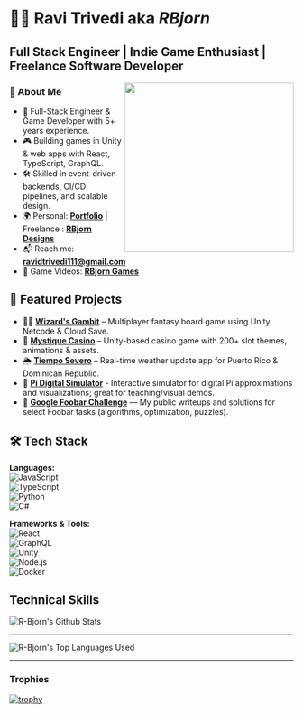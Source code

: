 # 👨‍💻 Ravi Trivedi aka *RBjorn* 
## Full Stack Engineer | Indie Game Enthusiast | Freelance Software Developer

<img align='right' src="https://github.com/user-attachments/assets/aed158ed-81ee-4448-8ff5-a34f0508588b" width="300" height="300">




### 👋 About Me  
- 🚀 Full-Stack Engineer & Game Developer with 5+ years experience.  
- 🎮 Building games in Unity & web apps with React, TypeScript, GraphQL.  
- 🛠 Skilled in event-driven backends, CI/CD pipelines, and scalable design.  
- 🌍 Personal: [**Portfolio**](https://r-bjorn.github.io/RBjorn-Portfolio/)  | Freelance : [**RBjorn Designs**](https://r-bjorn.github.io/RBjorn-Designs/)
- 📬 Reach me: **ravidtrivedi111@gmail.com**
- 🎥 Game Videos: [**RBjorn Games**](https://www.youtube.com/@rbjornDesigns)

## 🚀 Featured Projects  

- 🧙‍♂️ [**Wizard's Gambit**](https://store.steampowered.com/app/3755740/Wizards_Gambit/) – Multiplayer fantasy board game using Unity Netcode & Cloud Save.  
- 🎰 [**Mystique Casino**](https://youtu.be/lkhplv9ozII?si=OPOjrcaElRWdwZNP) – Unity-based casino game with 200+ slot themes, animations & assets.  
- 🌦️ [**Tiempo Severo**](https://github.com/R-bjorn/Weather-Application) – Real-time weather update app for Puerto Rico & Dominican Republic.
- 🧮 [**Pi Digital Simulator**](https://github.com/R-bjorn/What-is-PI) - Interactive simulator for digital Pi approximations and visualizations; great for teaching/visual demos.
- 🐍 [**Google Foobar Challenge**](https://github.com/R-bjorn/FooBar-Google) — My public writeups and solutions for select Foobar tasks (algorithms, optimization, puzzles).  

## 🛠️ Tech Stack  

**Languages:**  
![JavaScript](https://img.shields.io/badge/JavaScript-F7DF1E?logo=javascript&logoColor=black)  
![TypeScript](https://img.shields.io/badge/TypeScript-3178C6?logo=typescript&logoColor=white)  
![Python](https://img.shields.io/badge/Python-3776AB?logo=python&logoColor=white)  
![C#](https://img.shields.io/badge/C%23-239120?logo=c-sharp&logoColor=white)  

**Frameworks & Tools:**  
![React](https://img.shields.io/badge/React-61DAFB?logo=react&logoColor=black)  
![GraphQL](https://img.shields.io/badge/GraphQL-E10098?logo=graphql&logoColor=white)  
![Unity](https://img.shields.io/badge/Unity-100000?logo=unity&logoColor=white)  
![Node.js](https://img.shields.io/badge/Node.js-339933?logo=node.js&logoColor=white)  
![Docker](https://img.shields.io/badge/Docker-2496ED?logo=docker&logoColor=white)  

<!-- --------------------------- -->
## Technical Skills 

<img alt="R-Bjorn's Github Stats" src="https://github-readme-stats-r-bjorn.vercel.app/api?username=r-bjorn&show_icons=true&hide_border=true" />

---------------------------

<img alt="R-Bjorn's Top Languages Used" src="https://github-readme-stats-r-bjorn.vercel.app/api/top-langs/?username=r-bjorn&layout=compact&langs_count=10" />

---------------------------

### Trophies

[![trophy](https://github-profile-trophy.vercel.app/?username=r-bjorn&theme=monokai&margin-w=15&margin-h=15&&no-frame=true&row=1)](https://github.com/r-bjorn/github-profile-trophy)
